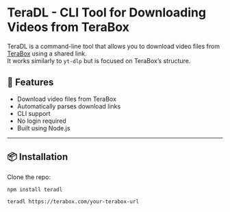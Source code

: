 # TeraDL - CLI Tool for Downloading Videos from TeraBox

TeraDL is a command-line tool that allows you to download video files from [TeraBox](https://terabox.com) using a shared link.  
It works similarly to `yt-dlp` but is focused on TeraBox’s structure.

## 🚀 Features

- Download video files from TeraBox
- Automatically parses download links
- CLI support
- No login required
- Built using Node.js

---

## 📦 Installation

Clone the repo:

```bash
npm install teradl
```
```bash
teradl https://terabox.com/your-terabox-url

